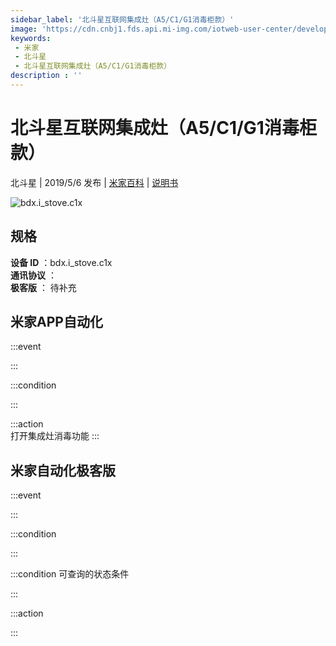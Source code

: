 ```yaml
---
sidebar_label: '北斗星互联网集成灶（A5/C1/G1消毒柜款）'
image: 'https://cdn.cnbj1.fds.api.mi-img.com/iotweb-user-center/developer_1678870890722zwxI4uzN.png?GalaxyAccessKeyId=AKVGLQWBOVIRQ3XLEW&Expires=9223372036854775807&Signature=UJFo1COa52EmQ+F2sEi5S3pNZKM='
keywords: 
 - 米家
 - 北斗星
 - 北斗星互联网集成灶（A5/C1/G1消毒柜款）
description : ''
---
```

# 北斗星互联网集成灶（A5/C1/G1消毒柜款）

北斗星 | 2019/5/6 发布 | [米家百科](https://home.mi.com/webapp/content/baike/product/index.html?model=bdx.i_stove.c1x) | [说明书](https://home.mi.com/views/introduction.html?model=bdx.i_stove.c1x&region=cn)

![bdx.i_stove.c1x](https://cdn.cnbj1.fds.api.mi-img.com/iotweb-user-center/developer_1678870890722zwxI4uzN.png?GalaxyAccessKeyId=AKVGLQWBOVIRQ3XLEW&Expires=9223372036854775807&Signature=UJFo1COa52EmQ+F2sEi5S3pNZKM=)

## 规格  
> 
**设备 ID** ：bdx.i_stove.c1x  
**通讯协议** ：  
**极客版**  ： 待补充 


## 米家APP自动化  

:::event  

:::

:::condition  

:::

:::action   
打开集成灶消毒功能
:::

## 米家自动化极客版  

:::event  

:::

:::condition  

:::

:::condition 可查询的状态条件  

:::

:::action  

:::

        
